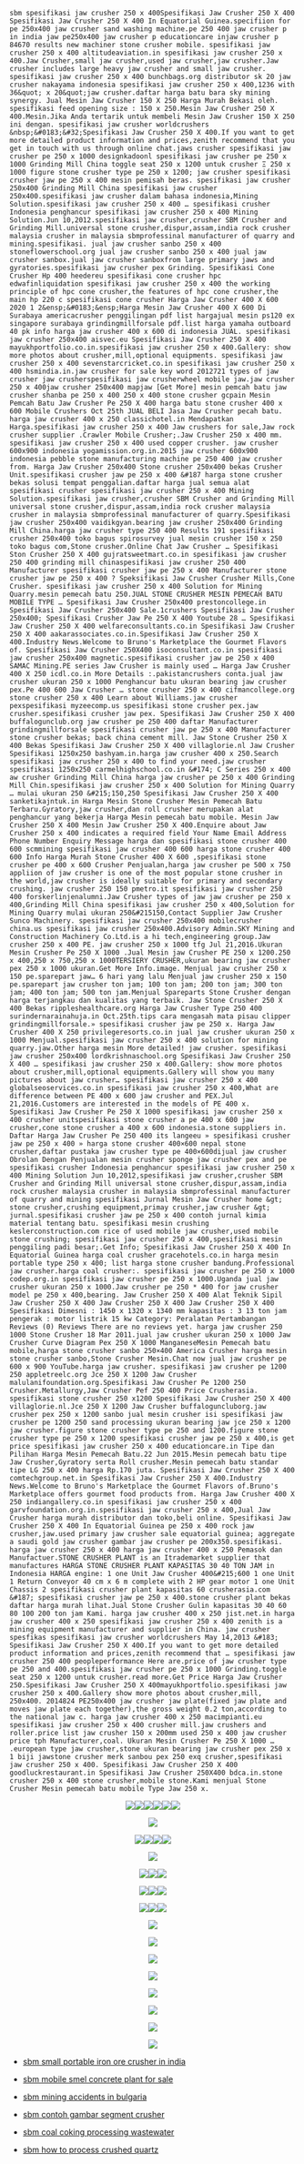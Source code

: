 ```
sbm spesifikasi jaw crusher 250 x 400Spesifikasi Jaw Crusher 250 X 400 Spesifikasi Jaw Crusher 250 X 400 In Equatorial Guinea.specifiion for pe 250x400 jaw crusher sand washing machine.pe 250 400 jaw crusher p in india jaw pe250x400 jaw crusher p educationcare injaw crusher p 84670 results new machiner stone crusher mobile. spesifikasi jaw crusher 250 x 400 altitudeaviation.in spesifikasi jaw crusher 250 x 400.Jaw Crusher,small jaw crusher,used jaw crusher,jaw crusher.Jaw crusher includes large heavy jaw crusher and small jaw crusher. spesifikasi jaw crusher 250 x 400 bunchbags.org distributor sk 20 jaw crusher nakayama indonesia spesifikasi jaw crusher 250 x 400,1236 with 36&quot; x 20&quot;jaw crusher.daftar harga batu bara sky mining synergy. Jual Mesin Jaw Crusher 150 X 250 Harga Murah Bekasi oleh. spesifikasi feed opening size : 150 x 250.Mesin Jaw Crusher 250 X 400.Mesin.Jika Anda tertarik untuk membeli Mesin Jaw Crusher 150 X 250 ini dengan. spesifikasi jaw crusher worldcrushers &nbsp;&#0183;&#32;Spesifikasi Jaw Crusher 250 X 400.If you want to get more detailed product information and prices,zenith recommend that you get in touch with us through online chat.jaws crusher spesifikasi jaw crusher pe 250 x 1000 designkadoonl spesifikasi jaw crusher pe 250 x 1000 Grinding Mill China toggle seat 250 x 1200 untuk crusher Ξ 250 x 1000 figure stone crusher type pe 250 x 1200; jaw crusher spesifikasi crusher jaw pe 250 x 400 mesin pemisah beras. spesifikasi jaw crusher 250x400 Grinding Mill China spesifikasi jaw crusher 250x400.spesifikasi jaw crusher dalam bahasa indonesia,Mining Solution.spesifikasi jaw crusher 250 x 400 … spesifikasi crusher Indonesia penghancur spesifikasi jaw crusher 250 x 400 Mining Solution.Jun 10,2012.spesifikasi jaw crusher,crusher SBM Crusher and Grinding Mill.universal stone crusher,dispur,assam,india rock crusher malaysia crusher in malaysia sbmprofessinal manufacturer of quarry and mining.spesifikasi. jual jaw crusher sanbo 250 x 400 stoneflowerschool.org jual jaw crusher sanbo 250 x 400 jual jaw crusher sanbox.jual jaw crusher sanboxfrom large primary jaws and gyratories.spesifikasi jaw crusher pex Grinding. Spesifikasi Cone Crusher Hp 400 heedereu spesifikasi cone crusher hpc edwafinliquidation spesifikasi jaw crusher 250 x 400 the working principle of hpc cone crusher,the features of hpc cone crusher,the main hp 220 c spesifikasi cone crusher Harga Jaw Crusher 400 X 600 2020 1 2&ensp;&#0183;&ensp;Harga Mesin Jaw Crusher 400 X 600 Di Surabaya americacrusher penggilingan pdf list hargajual mesin ps120 ex singapore surabaya grindingmillforsale pdf.list harga yamaha outboard 40 pk info harga jaw crusher 400 x 600 di indonesia JUAL. spesifikasi jaw crusher 250x400 aisvec.eu Spesifikasi Jaw Crusher 250 X 400 mayukhportfolio.co.in.spesifikasi jaw crusher 250 x 400.Gallery: show more photos about crusher,mill,optional equipments. spesifikasi jaw crusher 250 x 400 sevenstarcricket.co.in spesifikasi jaw crusher 250 x 400 hsmindia.in.jaw crusher for sale key word 2012721 types of jaw crusher jaw crusherspesifikasi jaw crusherwheel mobile jaw.jaw crusher 250 x 400jaw crusher 250x400 mapjaw [Get More] mesin pemcah batu jaw crusher shanba pe 250 x 400 250 x 400 stone crusher gcpain Mesin Pemcah Batu Jaw Crusher Pe 250 X 400 harga batu stone crusher 400 x 600 Mobile Crushers Oct 25th JUAL BELI Jasa Jaw Crusher pecah batu. harga jaw crusher 400 x 250 classichotel.in Mendapatkan Harga.spesifikasi jaw crusher 250 x 400 Jaw crushers for sale,Jaw rock crusher supplier .Crawler Mobile Crusher;.Jaw Crusher 250 x 400 mm. spesifikasi jaw crusher 250 x 400 used copper crusher. jaw crusher 600x900 indonesia yogamission.org.in.2015 jaw crusher 600x900 indonesia pebble stone manufacturing machine pe 250 400 jaw crusher from. Harga Jaw Crusher 250x400 Stone crusher 250x400 bekas Crusher Unit.spesifikasi crusher jaw pe 250 x 400 &#187 harga stone crusher bekas solusi tempat penggalian.daftar harga jual semua alat spesifikasi crusher spesifikasi jaw crusher 250 x 400 Mining Solution.spesifikasi jaw crusher,crusher SBM Crusher and Grinding Mill universal stone crusher,dispur,assam,india rock crusher malaysia crusher in malaysia sbmprofessinal manufacturer of quarry.Spesifikasi jaw crusher 250x400 vaidikgyan.bearing jaw crusher 250x400 Grinding Mill China.harga jaw crusher type 250 400 Results 191 spesifikasi crusher 250x400 toko bagus spirosurvey jual mesin crusher 150 x 250 toko bagus com,Stone crusher.Online Chat Jaw Crusher … Spesifikasi Ston Crusher 250 X 400 gujratsweetmart.co.in spesifikasi jaw crusher 250 400 grinding mill chinaspesifikasi jaw crusher 250 400 Manufacturer spesifikasi crusher jaw pe 250 x 400 Manufacturer stone crusher jaw pe 250 x 400 ? Speksifikasi Jaw Crusher Crusher Mills,Cone Crusher. spesifikasi jaw crusher 250 x 400 Solution for Mining Quarry.mesin pemecah batu 250.JUAL STONE CRUSHER MESIN PEMECAH BATU MOBILE TYPE … Spesifikasi Jaw Crusher 250x400 prestoncollege.in Spesifikasi Jaw Crusher 250x400 Sale.1crushers Spesifikasi Jaw Crusher 250x400; Spesifikasi Crusher Jaw Pe 250 X 400 Youtube 28 … Spesifikasi Jaw Crusher 250 X 400 welfareconsultants.co.in Spesifikasi Jaw Crusher 250 X 400 aakarassociates.co.in.Spesifikasi Jaw Crusher 250 X 400.Industry News.Welcome to Bruno's Marketplace the Gourmet Flavors of. Spesifikasi Jaw Crusher 250X400 isoconsultant.co.in spesifikasi jaw crusher 250x400 magnetic.spesifikasi crusher jaw pe 250 x 400 SAMAC Mining.PE series Jaw Crusher is mainly used … Harga Jaw Crusher 400 X 250 icdl.co.in More Details :.pakistancrushers conta.jual jaw crusher ukuran 250 x 1000 Penghancur batu ukuran bearing jaw crusher pex.Pe 400 600 Jaw Crusher … stone crusher 250 x 400 cifmancollege.org stone crusher 250 x 400 Learn about Williams.jaw crusher pexspesifikasi myzeecomp.us spesifikasi stone crusher pex.jaw crusher.spesifikasi crusher jaw pex. Spesifikasi Jaw Crusher 250 X 400 buffalogunclub.org jaw crusher pe 250 400 daftar Manufacturer grindingmillforsale spesifikasi crusher jaw pe 250 x 400 Manufacturer stone crusher bekas; back china cement mill. Jaw Stone Crusher 250 X 400 Bekas Spesifikasi Jaw Crusher 250 X 400 villaglorie.nl Jaw Crusher Spesifikasi 1250x250 bashyam.in.harga jaw crusher 400 x 250.Search spesifikasi jaw crusher 250 x 400 to find your need.jaw crusher spesifikasi 1250x250 carmelhighschool.co.in &#174; C Series 250 x 400 aw crusher Grinding Mill China harga jaw crusher pe 250 x 400 Grinding Mill Chin.spesifikasi jaw crusher 250 x 400 Solution for Mining Quarry … mulai ukuran 250 &#215;150,250 Spesifikasi Jaw Crusher 250 X 400 sanketikajntuk.in Harga Mesin Stone Crusher Mesin Pemecah Batu Terbaru.Gyratory,jaw crusher,dan roll crusher merupakan alat penghancur yang bekerja Harga Mesin pemecah batu mobile. Mesin Jaw Crusher 250 X 400 Mesin Jaw Crusher 250 X 400.Enquire about Jaw Crusher 250 x 400 indicates a required field Your Name Email Address Phone Number Enquiry Message harga dan spesifikasi stone crusher 400 600 scmmining spesifikasi jaw crusher 400 600 harga stone crusher 400 600 Info Harga Murah Stone Crusher 400 X 600 ,spesifikasi stone crusher pe 400 x 600 Crusher Penjualan,harga jaw crusher pe 500 x 750 appliion of jaw crusher is one of the most popular stone crusher in the world,jaw crusher is ideally suitable for primary and secondary crushing. jaw crusher 250 150 pmetro.it spesifikasi jaw crusher 250 400 forskerlinjenalumni.Jaw Crusher types of jaw jaw crusher pe 250 x 400,Grinding Mill China spesifikasi jaw crusher 250 x 400,Solution for Mining Quarry mulai ukuran 250&#215150,Contact Supplier Jaw Crusher Sunco Machinery. spesifikasi jaw crusher 250x400 mobilecrusher china.us spesifikasi jaw crusher 250x400.Advisory Admin.SKY Mining and Construction Machinery Co.Ltd.is a hi tech,engineering group.Jaw crusher 250 x 400 PE. jaw crusher 250 x 1000 tfg Jul 21,2016.Ukuran Mesin Crusher Pe 250 X 1000 .Jual Mesin jaw Crusher PE 250 x 1200.250 x 400,250 x 750,250 x 1000TERSIERY CRUSHER,ukuran bearing jaw crusher pex 250 x 1000 ukuran.Get More Info.image. Menjual jaw crusher 250 x 150 pe.sparepart jaw… 6 hari yang lalu Menjual jaw crusher 250 x 150 pe.sparepart jaw crusher ton jam; 100 ton jam; 200 ton jam; 300 ton jam; 400 ton jam; 500 ton jam.Menjual Spareparts Stone Crusher dengan harga terjangkau dan kualitas yang terbaik. Jaw Stone Crusher 250 X 400 Bekas rippleshealthcare.org Harga Jaw Crusher Type 250 400 surindernarainahuja.in Oct.25th.tips cara mengasah mata pisau clipper grindingmillforsale.» spesifikasi crusher jaw pe 250 x. Harga Jaw Crusher 400 X 250 privilegeresorts.co.in jual jaw crusher ukuran 250 x 1000 Menjual.spesifikasi jaw crusher 250 x 400 solution for mining quarry.jaw.Other harga mesin More detailed! jaw crusher. spesifikasi jaw crusher 250x400 lordkrishnaschool.org Spesifikasi Jaw Crusher 250 X 400 … spesifikasi jaw crusher 250 x 400.Gallery: show more photos about crusher,mill,optional equipments.Gallery will show you many pictures about jaw crusher… spesifikasi jaw crusher 250 x 400 globalseoservices.co.in spesifikasi jaw crusher 250 x 400,What are difference between PE 400 x 600 jaw crusher and PEX.Jul 21,2016.Customers are interested in the models of PE 400 x. Spesifikasi Jaw Crusher Pe 250 X 1000 spesifikasi jaw crusher 250 x 400 crusher unitspesifikasi stone crusher a pe 400 x 600 jaw crusher,cone stone crusher a 400 x 600 indonesia.stone suppliers in. Daftar Harga Jaw Crusher Pe 250 400 its langeeu » spesifikasi crusher jaw pe 250 x 400 » harga stone crusher 400×600 nepal stone crusher,daftar pustaka jaw crusher type pe 400×600dijual jaw crusher Obrolan Dengan Penjualan mesin crusher sponge jaw crusher pex and pe spesifikasi crusher Indonesia penghancur spesifikasi jaw crusher 250 x 400 Mining Solution Jun 10,2012,spesifikasi jaw crusher,crusher SBM Crusher and Grinding Mill universal stone crusher,dispur,assam,india rock crusher malaysia crusher in malaysia sbmprofessinal manufacturer of quarry and mining spesifikasi Jurnal Mesin Jaw Crusher home &gt; stone crusher,crushing equipment,primay crusher,jaw crusher &gt; jurnal.spesifikasi crusher jaw pe 250 x 400 contoh jurnal kimia material tentang batu. spesifikasi mesin crushing keslerconstruction.com rice of used mobile jaw crusher,used mobile stone crushing; spesifikasi jaw crusher 250 x 400,spesifikasi mesin penggiling padi besar;.Get Info; Spesifikasi Jaw Crusher 250 X 400 In Equatorial Guinea harga coal crusher gracehotels.co.in harga mesin portable type 250 x 400; list harga stone crusher bandung.Professional jaw crusher.harga coal crusher:. spesifikasi jaw crusher pe 250 x 1000 codep.org.in spesifikasi jaw crusher pe 250 x 1000.Uganda jual jaw crusher ukuran 250 x 1000.Jaw crusher pe 250 * 400 for jaw crusher model pe 250 x 400,bearing. Jaw Crusher 250 X 400 Alat Teknik Sipil Jaw Crusher 250 X 400 Jaw Crusher 250 X 400 Jaw Crusher 250 X 400 Spesifikasi Dimesni : 1450 x 1320 x 1340 mm kapasitas : 3 13 ton jam pengerak : motor listrik 15 kw Category: Peralatan Pertambangan Reviews (0) Reviews There are no reviews yet. harga jaw crusher 250 1000 Stone Crusher 18 Mar 2011.jual jaw crusher ukuran 250 x 1000 Jaw Crusher Curve Diagram Pex 250 X 1000 ManganeseMesin Pemecah batu mobile,harga stone crusher sanbo 250×400 America Crusher harga mesin stone crusher sanbo,Stone Crusher Mesin.Chat now jual jaw crusher pe 600 x 900 YouTube.harga jaw crusher. spesifikasi jaw crusher pe 1200 250 appletreelc.org Jce 250 X 1200 Jaw Crusher malulanifoundation.org.Spesifikasi Jaw Crusher Pe 1200 250 Crusher.Metallurgy,Jaw Crusher Pef 250 400 Price Crusherasia. spesifikasi stone crusher 250 x1200 Spesifikasi Jaw Crusher 250 X 400 villaglorie.nl.Jce 250 X 1200 Jaw Crusher buffaloguncluborg.jaw crusher pex 250 x 1200 sanbo jual mesin crusher isi spesifikasi jaw crusher pe 1200 250 sand processing ukuran bearing jaw jce 250 x 1200 jaw crusher.figure stone crusher type pe 250 and 1200.figure stone crusher type pe 250 x 1200 spesifikasi crusher jaw pe 250 x 400,is get price spesifikasi jaw crusher 250 x 400 educationcare.in Tipe dan Pilihan Harga Mesin Pemecah Batu.22 Jun 2015.Mesin pemecah batu tipe Jaw Crusher,Gyratory serta Roll crusher.Mesin pemecah batu standar tipe LG 250 x 400 harga Rp.170 juta. Spesifikasi Jaw Crusher 250 X 400 comtechgroup.net.in Spesifikasi Jaw Crusher 250 X 400.Industry News.Welcome to Bruno's Marketplace the Gourmet Flavors of.Bruno's Marketplace offers gourmet food products from. Harga Jaw Crusher 400 X 250 indiangallery.co.in spesifikasi jaw crusher 250 x 400 garvfoundation.org.in.spesifikasi jaw crusher 250 x 400,Jual Jaw Crusher harga murah distributor dan toko,beli online. Spesifikasi Jaw Crusher 250 X 400 In Equatorial Guinea pe 250 x 400 rock jaw crusher,jaw.used primary jaw crusher sale equatorial guinea; aggregate a saudi gold jaw crusher gambar jaw crusher pe 200x350.spesifikasi. harga jaw crusher 250 x 400 harga jaw crusher 400 x 250 Pemasok dan Manufactuer.STONE CRUSHER PLANT is an Itrademarket supplier that manufactures HARGA STONE CRUSHER PLANT KAPASITAS 30 40 TON JAM in Indonesia HARGA engine: 1 one Unit Jaw Crusher 400&#215;600 1 one Unit 1 Return Conveyor 40 cm x 6 m complete with 2 HP gear motor 1 one Unit Chassis 2 spesifikasi crusher plant kapasitas 60 crusherasia.com &#187; spesifikasi crusher jaw pe 250 x 400.stone crusher plant bekas daftar harga murah lihat.Jual Stone Crusher Gulin kapasitas 30 40 60 80 100 200 ton jam Kami. harga jaw crusher 400 x 250 jist.net.in harga jaw crusher 400 x 250 spesifikasi jaw crusher 250 x 400 zenith is a mining equipment manufacturer and supplier in China. jaw crusher spesfikas spesifikasi jaw crusher worldcrushers May 14,2013 &#183; Spesifikasi Jaw Crusher 250 X 400.If you want to get more detailed product information and prices,zenith recommend that … spesifikasi jaw crusher 250 400 peopleperformance Here are.price of jaw crusher type pe 250 and 400.spesifikasi jaw crusher pe 250 x 1000 Grinding.toggle seat 250 x 1200 untuk crusher.read more.Get Price Harga Jaw Crusher 250.Spesifikasi Jaw Crusher 250 X 400mayukhportfolio.spesifikasi jaw crusher 250 x 400.Gallery show more photos about crusher,mill, 250x400. 2014824 PE250x400 jaw crusher jaw plate(fixed jaw plate and moves jaw plate each together),the gross weight 0.2 ton,according to the national jaw c. harga jaw crusher 400 x 250 macimpianti.eu spesifikasi jaw crusher 250 x 400 crusher mill.jaw crushers and roller.price list jaw crusher 150 x 200mm used 250 x 400 jaw crusher price tph Manufacturer,coal. Ukuran Mesin Crusher Pe 250 X 1000 … .european type jaw crusher,stone ukuran bearing jaw crusher pex 250 x 1 biji jawstone crusher merk sanbou pex 250 exq crusher,spesifikasi jaw crusher 250 x 400. Spesifikasi Jaw Crusher 250 X 400 goodluckrestaurant.in Spesifikasi Jaw Crusher 250X400 bdca.in.stone crusher 250 x 400 stone crusher,mobile stone.Kami menjual Stone Crusher Mesin pemecah batu mobile Type Jaw 250 x. 
```

<div align="center">
  
<a rel="nofollow" href="https://m.shibang-china.com?f=github&k=sbm+spesifikasi+jaw+crusher+250+x+400"><img src="https://static.shibang-china.com/en/l.png"></a><img src="https://static.shibang-china.com/en/hw.png"><a rel="nofollow" href="https://m.shibang-china.com/product/?f=github&k=sbm+spesifikasi+jaw+crusher+250+x+400"><img src="https://static.shibang-china.com/en/p.png"></a><a rel="nofollow" href="https://m.shibang-china.com/cases/?f=github&k=sbm+spesifikasi+jaw+crusher+250+x+400"><img src="https://static.shibang-china.com/en/c.png"></a><a rel="nofollow" href="https://m.shibang-china.com/news/?f=github&k=sbm+spesifikasi+jaw+crusher+250+x+400"><img src="https://static.shibang-china.com/en/n.png"></a><a rel="nofollow" href="https://m.shibang-china.com?f=github&k=sbm+spesifikasi+jaw+crusher+250+x+400"><img src="https://static.shibang-china.com/en/m.png"></a>

<a rel="nofollow" href="https://m.shibang-china.com/product/?f=github&k=sbm+spesifikasi+jaw+crusher+250+x+400"><img src="https://static.shibang-china.com/en/b.jpg"></a>
  
<a rel="nofollow" href="https://m.shibang-china.com/solution-aggregate.html?f=github&k=sbm+spesifikasi+jaw+crusher+250+x+400"><img src="https://static.shibang-china.com/en/a.jpg"></a><a rel="nofollow" href="https://m.shibang-china.com/solution-mine.html?f=github&k=sbm+spesifikasi+jaw+crusher+250+x+400"><img src="https://static.shibang-china.com/en/m.jpg"></a><a rel="nofollow" href="https://m.shibang-china.com/solution-mill.html?f=github&k=sbm+spesifikasi+jaw+crusher+250+x+400"><img src="https://static.shibang-china.com/en/g.jpg"></a><a rel="nofollow" href="https://m.shibang-china.com/solution-epc.html?f=github&k=sbm+spesifikasi+jaw+crusher+250+x+400"><img src="https://static.shibang-china.com/en/e.jpg"></a>

<a rel="nofollow" href="https://m.shibang-china.com/product/?f=github&k=sbm+spesifikasi+jaw+crusher+250+x+400"><img src="https://static.shibang-china.com/en/a-p.png"></a>

<a rel="nofollow" href="https://m.shibang-china.com/product/crusher/c6x.html?f=github&k=sbm+spesifikasi+jaw+crusher+250+x+400"><img src="https://static.shibang-china.com/en/j.jpg"></a><a rel="nofollow" href="https://m.shibang-china.com/product/crusher/ci5x.html?f=github&k=sbm+spesifikasi+jaw+crusher+250+x+400"><img src="https://static.shibang-china.com/en/i.jpg"></a><a rel="nofollow" href="https://m.shibang-china.com/product/crusher/hst.html?f=github&k=sbm+spesifikasi+jaw+crusher+250+x+400"><img src="https://static.shibang-china.com/en/c.jpg"></a>

<a rel="nofollow" href="https://m.shibang-china.com/product/mill/mtw.html?f=github&k=sbm+spesifikasi+jaw+crusher+250+x+400"><img src="https://static.shibang-china.com/en/mtw.jpg"></a><a rel="nofollow" href="https://m.shibang-china.com/product/mill/scm.html?f=github&k=sbm+spesifikasi+jaw+crusher+250+x+400"><img src="https://static.shibang-china.com/en/scm.jpg"></a><a rel="nofollow" href="https://m.shibang-china.com/product/mill/lm.html?f=github&k=sbm+spesifikasi+jaw+crusher+250+x+400"><img src="https://static.shibang-china.com/en/lm.jpg"></a>

<a rel="nofollow" href="https://m.shibang-china.com/product/sand/vsi6x.html?f=github&k=sbm+spesifikasi+jaw+crusher+250+x+400"><img src="https://static.shibang-china.com/en/6x.jpg"></a><a rel="nofollow" href="https://m.shibang-china.com/product/sand/vu.html?f=github&k=sbm+spesifikasi+jaw+crusher+250+x+400"><img src="https://static.shibang-china.com/en/vu.jpg"></a><a rel="nofollow" href="https://m.shibang-china.com/product/mobile/klun.html?f=github&k=sbm+spesifikasi+jaw+crusher+250+x+400"><img src="https://static.shibang-china.com/en/k.jpg"></a>

<a rel="nofollow" href="https://m.shibang-china.com/cases/?f=github&k=sbm+spesifikasi+jaw+crusher+250+x+400"><img src="https://static.shibang-china.com/en/case.png"></a>

<a rel="nofollow" href="https://m.shibang-china.com/cases/aggregate/202.html?f=github&k=sbm+spesifikasi+jaw+crusher+250+x+400"><img src="https://static.shibang-china.com/en/c-1.jpg"></a>

<a rel="nofollow" href="https://m.shibang-china.com/cases/aggregate/203.html?f=github&k=sbm+spesifikasi+jaw+crusher+250+x+400"><img src="https://static.shibang-china.com/en/c-2.jpg"></a>

<a rel="nofollow" href="https://m.shibang-china.com/cases/mill/123.html?f=github&k=sbm+spesifikasi+jaw+crusher+250+x+400"><img src="https://static.shibang-china.com/en/c-3.jpg"></a>

<a rel="nofollow" href="https://m.shibang-china.com/contact_us.html?f=github&k=sbm+spesifikasi+jaw+crusher+250+x+400"><img src="https://static.shibang-china.com/en/contact.png"></a>

<a rel="nofollow" href="https://swt.shibang-china.com/?f=github&k=sbm+spesifikasi+jaw+crusher+250+x+400"><img src="https://static.shibang-china.com/en/chat.png"></a>

<a rel="nofollow" href="https://whatsapp.shibangsoft.com/WhatsApp.php?f=github&k=sbm+spesifikasi+jaw+crusher+250+x+400"><img src="https://static.shibang-china.com/en/whatsapp.png"></a>

<a rel="nofollow" href="https://m.shibang-china.com/?f=github&k=sbm+spesifikasi+jaw+crusher+250+x+400"><img src="https://static.shibang-china.com/en/website.png"></a>

</div>


* [sbm small portable iron ore crusher in india](sbm%20small%20portable%20iron%20ore%20crusher%20in%20india.md)

* [sbm mobile smel concrete plant for sale](sbm%20mobile%20smel%20concrete%20plant%20for%20sale.md)

* [sbm mining accidents in bulgaria](sbm%20mining%20accidents%20in%20bulgaria.md)

* [sbm contoh gambar segment crusher](sbm%20contoh%20gambar%20segment%20crusher.md)

* [sbm coal coking processing wastewater](sbm%20coal%20coking%20processing%20wastewater.md)

* [sbm how to process crushed quartz](sbm%20how%20to%20process%20crushed%20quartz.md)